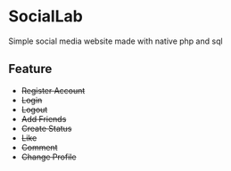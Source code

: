 # SocialLab
Simple social media website made with native php and sql

## Feature
- <s>Register Account</s>
- <s>Login</s>
- <s>Logout</s>
- <s>Add Friends</s>
- <s>Create Status</s>
- <s>Like</s>
- <s>Comment</s>
- <s>Change Profile</s>
